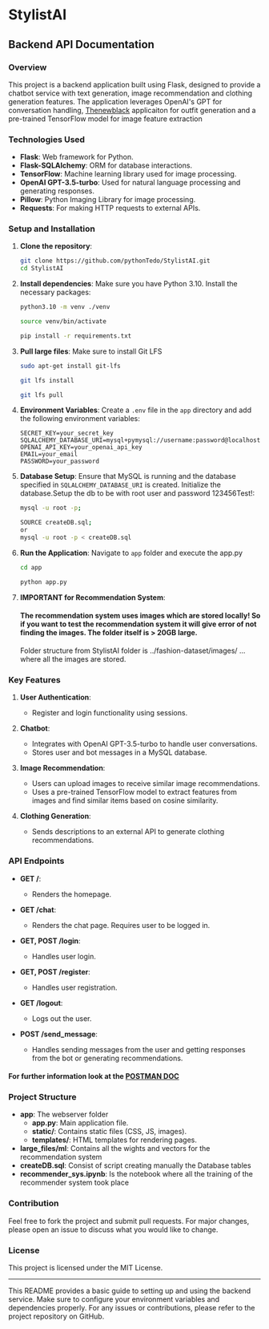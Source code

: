 # StylistAI

## Backend API Documentation

### Overview

This project is a backend application built using Flask, designed to provide a chatbot service with text generation, image recommendation and clothing generation features. The application leverages OpenAI's GPT for conversation handling, [Thenewblack](https://thenewblack.ai/) applicaiton for outfit generation and a pre-trained TensorFlow model for image feature extraction

### Technologies Used

- **Flask**: Web framework for Python.
- **Flask-SQLAlchemy**: ORM for database interactions.
- **TensorFlow**: Machine learning library used for image processing.
- **OpenAI GPT-3.5-turbo**: Used for natural language processing and generating responses.
- **Pillow**: Python Imaging Library for image processing.
- **Requests**: For making HTTP requests to external APIs.

### Setup and Installation

1. **Clone the repository**:
   ```bash
   git clone https://github.com/pythonTedo/StylistAI.git
   cd StylistAI
   ```

2. **Install dependencies**:
   Make sure you have Python 3.10. Install the necessary packages:
   ```bash
   python3.10 -m venv ./venv

   source venv/bin/activate

   pip install -r requirements.txt
   ```

3. **Pull large files**:
    Make sure to install Git LFS
    ```bash
    sudo apt-get install git-lfs

    git lfs install

    git lfs pull
    ```

4. **Environment Variables**:
   Create a `.env` file in the `app` directory and add the following environment variables:
   ```
   SECRET_KEY=your_secret_key
   SQLALCHEMY_DATABASE_URI=mysql+pymysql://username:password@localhost/database
   OPENAI_API_KEY=your_openai_api_key
   EMAIL=your_email
   PASSWORD=your_password
   ```

5. **Database Setup**:
   Ensure that MySQL is running and the database specified in `SQLALCHEMY_DATABASE_URI` is created. Initialize the database.Setup the db to be with root user and password 123456Test!:
   ```bash
   mysql -u root -p;

   SOURCE createDB.sql;
   or
   mysql -u root -p < createDB.sql

   ```

6. **Run the Application**:
    Navigate to `app` folder and execute the app.py
   ```bash
   cd app

   python app.py
   ```

7. **IMPORTANT for Recommendation System**:

    #### The recommendation system uses images which are stored locally! So if you want to test the recommendation system it will give error of not finding the images. The folder itself is > 20GB large.

    Folder structure from StylistAI folder is ../fashion-dataset/images/ ... where all the images are stored.

### Key Features

1. **User Authentication**:
   - Register and login functionality using sessions.

2. **Chatbot**:
   - Integrates with OpenAI GPT-3.5-turbo to handle user conversations.
   - Stores user and bot messages in a MySQL database.

3. **Image Recommendation**:
   - Users can upload images to receive similar image recommendations.
   - Uses a pre-trained TensorFlow model to extract features from images and find similar items based on cosine similarity.

4. **Clothing Generation**:
   - Sends descriptions to an external API to generate clothing recommendations.

### API Endpoints

- **GET /**:
  - Renders the homepage.

- **GET /chat**:
  - Renders the chat page. Requires user to be logged in.

- **GET, POST /login**:
  - Handles user login.

- **GET, POST /register**:
  - Handles user registration.

- **GET /logout**:
  - Logs out the user.

- **POST /send_message**:
  - Handles sending messages from the user and getting responses from the bot or generating recommendations.

#### For further information look at the [POSTMAN DOC](./POSTMAN.md)

### Project Structure
- **app**: The webserver folder
    - **app.py**: Main application file.
    - **static/**: Contains static files (CSS, JS, images).
    - **templates/**: HTML templates for rendering pages.
- **large_files/ml**: Contains all the wights and vectors for the recommendation system
- **createDB.sql**: Consist of script creating manually the Database tables
- **recommender_sys.ipynb**: Is the notebook where all the training of the recommender system took place

### Contribution

Feel free to fork the project and submit pull requests. For major changes, please open an issue to discuss what you would like to change.

### License

This project is licensed under the MIT License.

---

This README provides a basic guide to setting up and using the backend service. Make sure to configure your environment variables and dependencies properly. For any issues or contributions, please refer to the project repository on GitHub.